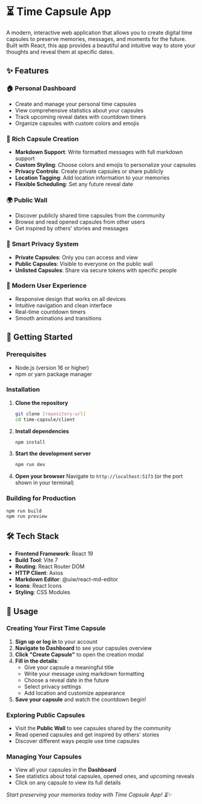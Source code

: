 # ⏳ Time Capsule App

A modern, interactive web application that allows you to create digital time capsules to preserve memories, messages, and moments for the future. Built with React, this app provides a beautiful and intuitive way to store your thoughts and reveal them at specific dates.

## ✨ Features

### 🏠 **Personal Dashboard**

- Create and manage your personal time capsules
- View comprehensive statistics about your capsules
- Track upcoming reveal dates with countdown timers
- Organize capsules with custom colors and emojis

### 📝 **Rich Capsule Creation**

- **Markdown Support**: Write formatted messages with full markdown support
- **Custom Styling**: Choose colors and emojis to personalize your capsules
- **Privacy Controls**: Create private capsules or share publicly
- **Location Tagging**: Add location information to your memories
- **Flexible Scheduling**: Set any future reveal date

### 🌍 **Public Wall**

- Discover publicly shared time capsules from the community
- Browse and read opened capsules from other users
- Get inspired by others' stories and messages

### 🔐 **Smart Privacy System**

- **Private Capsules**: Only you can access and view
- **Public Capsules**: Visible to everyone on the public wall
- **Unlisted Capsules**: Share via secure tokens with specific people

### 📱 **Modern User Experience**

- Responsive design that works on all devices
- Intuitive navigation and clean interface
- Real-time countdown timers
- Smooth animations and transitions

## 🚀 Getting Started

### Prerequisites

- Node.js (version 16 or higher)
- npm or yarn package manager

### Installation

1. **Clone the repository**

   ```bash
   git clone [repository-url]
   cd time-capsule/client
   ```

2. **Install dependencies**

   ```bash
   npm install
   ```

3. **Start the development server**

   ```bash
   npm run dev
   ```

4. **Open your browser**
   Navigate to `http://localhost:5173` (or the port shown in your terminal)

### Building for Production

```bash
npm run build
npm run preview
```

## 🛠️ Tech Stack

- **Frontend Framework**: React 19
- **Build Tool**: Vite 7
- **Routing**: React Router DOM
- **HTTP Client**: Axios
- **Markdown Editor**: @uiw/react-md-editor
- **Icons**: React Icons
- **Styling**: CSS Modules

## 🎯 Usage

### Creating Your First Time Capsule

1. **Sign up or log in** to your account
2. **Navigate to Dashboard** to see your capsules overview
3. **Click "Create Capsule"** to open the creation modal
4. **Fill in the details**:
   - Give your capsule a meaningful title
   - Write your message using markdown formatting
   - Choose a reveal date in the future
   - Select privacy settings
   - Add location and customize appearance
5. **Save your capsule** and watch the countdown begin!

### Exploring Public Capsules

- Visit the **Public Wall** to see capsules shared by the community
- Read opened capsules and get inspired by others' stories
- Discover different ways people use time capsules

### Managing Your Capsules

- View all your capsules in the **Dashboard**
- See statistics about total capsules, opened ones, and upcoming reveals
- Click on any capsule to view its full details

_Start preserving your memories today with Time Capsule App! ⏳✨_
